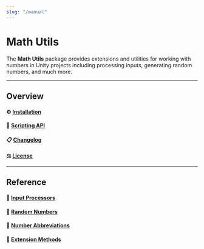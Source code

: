 ```yaml
---
slug: "/manual"
---
```


# Math Utils

The **Math Utils** package provides extensions and utilities for working with numbers in Unity projects including processing inputs, generating random numbers, and much more.

<hr/>

## Overview

#### ⚙️ [Installation](/installation)

#### 🧰 [Scripting API](/api/Zigurous.Math)

#### 📋 [Changelog](/changelog)

#### ⚖️ [License](/license)

<hr/>

## Reference

#### 🔢 [Input Processors](/manual/processors)

#### 🎲 [Random Numbers](/manual/random)

#### 💯 [Number Abbreviations](/manual/abbreviations)

#### 🔌 [Extension Methods](/manual/extensions)

